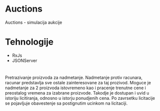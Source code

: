 # Auctions
Auctions - simulacija aukcije
# Tehnologije
- RxJs
- JSONServer
#
Pretrazivanje proizvoda za nadmetanje. Nadmetanje protiv racunara, racunar predstavlja sve ostale zainteresovane za taj prozivod. Moguce je nadmetanje za 2 proizvoda istovremeno kao i pracenje trenutne cene i preostalog vremena za izabrane proizvode. Takodje je dostupan i uvid u istoriju licitiranja, odnosno u istorju ponudjenih cena. Po zavrsetku licitacije se pojavljuje obavestenje sa postignutim ucinkom na licitaciji.

